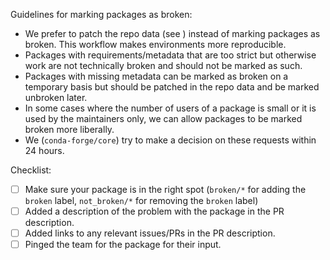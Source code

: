 <!--
Hi!

Thank you for making an admin request on this repo. We strive to make a decision
on these requests within 24 hours. Note that if you are asking for a package to
be marked as broken, please make sure to explain why in the PR text below.

Cheers and thank you for contributing to conda-forge!
-->

Guidelines for marking packages as broken:

* We prefer to patch the repo data (see ) instead of marking packages as
  broken. This workflow makes environments more reproducible.
* Packages with requirements/metadata that are too strict but otherwise work are
  not technically broken and should not be marked as such.
* Packages with missing metadata can be marked as broken on a temporary basis
  but should be patched in the repo data and be marked unbroken later.
* In some cases where the number of users of a package is small or it is used by
  the maintainers only, we can allow packages to be marked broken more liberally.
* We (`conda-forge/core`) try to make a decision on these requests within 24 hours.

Checklist:

* [ ] Make sure your package is in the right spot (`broken/*` for adding the
  `broken` label, `not_broken/*` for removing the `broken` label)
* [ ] Added a description of the problem with the package in the PR description.
* [ ] Added links to any relevant issues/PRs in the PR description.
* [ ] Pinged the team for the package for their input.

<!--
For example if you are trying to mark a `foo` conda package as broken.

  ping @conda-forge/foo

-->
